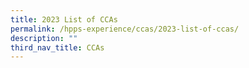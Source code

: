 ```yaml
---
title: 2023 List of CCAs
permalink: /hpps-experience/ccas/2023-list-of-ccas/
description: ""
third_nav_title: CCAs
---
```

